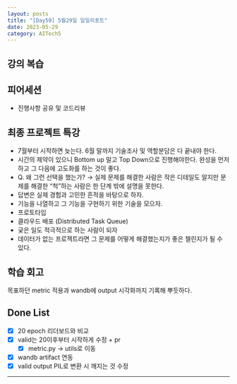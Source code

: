 ```yaml
---
layout: posts
title: "[Day59] 5월29일 일일리포트"
date: 2023-05-29
category: AITech5
---
```


## 강의 복습

## 피어세션

- 진행사항 공유 및 코드리뷰

## 최종 프로젝트 특강

- 7월부터 시작하면 늦는다. 6월 말까지 기술조사 및 역할분담은 다 끝내야 한다.
- 시간의 제약이 있으니 Bottom up 말고 Top Down으로 진행해야한다. 완성을 먼저하고 그 다음에 고도화를 하는 것이 좋다.
- Q. 왜 그런 선택을 했는가? → 실제 문제를 해결한 사람은 작은 디테일도 알지만 문제를 해결한 “척”하는 사람은 한 단계 밖에 설명을 못한다.
- 답변은 실제 경험과 고민한 흔적을 바탕으로 하자.
- 기능을 나열하고 그 기능을 구현하기 위한 기술을 모으자.
- 프로토타입
- 클라우드 배포 (Distributed Task Queue)
- 궂은 일도 적극적으로 하는 사람이 되자
- 데이터가 없는 프로젝트라면 그 문제를 어떻게 해결했는지가 좋은 챌린지가 될 수 있다.

## 학습 회고

목표하던 metric 적용과 wandb에 output 시각화까지 기록해 뿌듯하다.

## Done List

- [x]  20 epoch 리더보드와 비교
- [x]  valid는 20이후부터 시작하게 수정 + pr
    - [x]  metric.py → utils로 이동
- [x]  wandb artifact 연동
- [x]  valid output PIL로 변환 시 깨지는 것 수정
    
---
